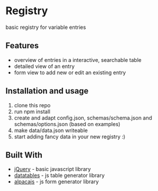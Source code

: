# Registry

basic registry for variable entries

## Features

* overview of entries in a interactive, searchable table
* detailed view of an entry
* form view to add new or edit an existing entry

## Installation and usage

1. clone this repo
2. run npm install
3. create and adapt config.json, schemas/schema.json and schemas/options.json (based on examples)
4. make data/data.json writeable
5. start adding fancy data in your new registry :)

## Built With

* [jQuery](https://jquery.com/) - basic javascript library
* [datatables](https://www.datatables.net/) - js table generator library
* [alpacajs](http://alpacajs.org) - js form generator library
